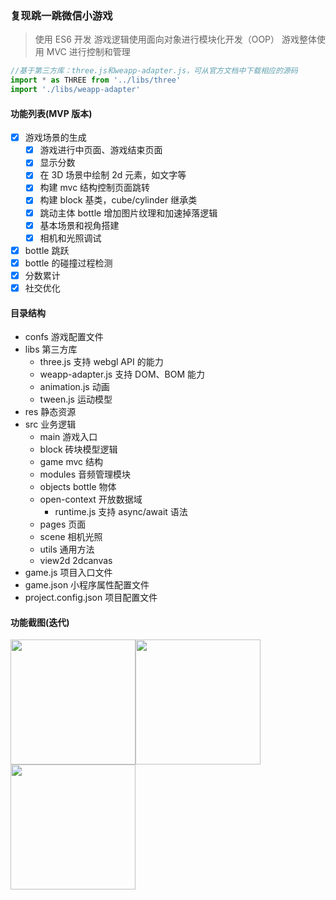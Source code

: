 ### 复现跳一跳微信小游戏

> 使用 ES6 开发
> 游戏逻辑使用面向对象进行模块化开发（OOP）
> 游戏整体使用 MVC 进行控制和管理

```JavaScript
//基于第三方库：three.js和weapp-adapter.js，可从官方文档中下载相应的源码
import * as THREE from '../libs/three'
import './libs/weapp-adapter'
```

#### 功能列表(MVP 版本)

- [x] 游戏场景的生成
  - [x] 游戏进行中页面、游戏结束页面
  - [x] 显示分数
  - [x] 在 3D 场景中绘制 2d 元素，如文字等
  - [x] 构建 mvc 结构控制页面跳转
  - [x] 构建 block 基类，cube/cylinder 继承类
  - [x] 跳动主体 bottle 增加图片纹理和加速掉落逻辑
  - [x] 基本场景和视角搭建
  - [x] 相机和光照调试
- [x] bottle 跳跃
- [x] bottle 的碰撞过程检测
- [x] 分数累计
- [x] 社交优化

#### 目录结构

- confs 游戏配置文件
- libs 第三方库
  - three.js 支持 webgl API 的能力
  - weapp-adapter.js 支持 DOM、BOM 能力
  - animation.js 动画
  - tween.js 运动模型
- res 静态资源
- src 业务逻辑
  - main 游戏入口
  - block 砖块模型逻辑
  - game mvc 结构
  - modules 音频管理模块
  - objects bottle 物体
  - open-context 开放数据域
    - runtime.js 支持 async/await 语法
  - pages 页面
  - scene 相机光照
  - utils 通用方法
  - view2d 2dcanvas
- game.js 项目入口文件
- game.json 小程序属性配置文件
- project.config.json 项目配置文件

#### 功能截图(迭代)

<image width='200' src="https://github.com/wussss/my-jump/blob/master/screenshot/first.gif"></image><image width='200' src="https://github.com/wussss/my-jump/blob/master/screenshot/second.png"></image><image width='200' src="https://github.com/wussss/my-jump/blob/master/screenshot/third.png"></image>
